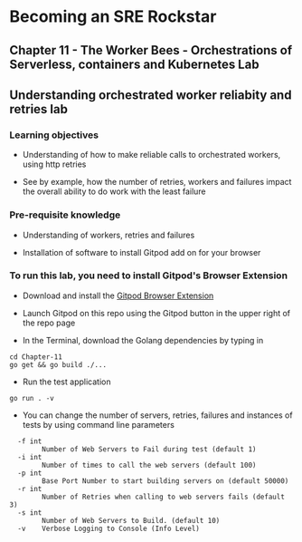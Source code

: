 # Becoming an SRE Rockstar

## Chapter 11 - The Worker Bees - Orchestrations of Serverless, containers and Kubernetes Lab

## Understanding orchestrated worker reliabity and retries lab

### Learning objectives

* Understanding of how to make reliable calls to orchestrated workers, using http retries

* See by example, how the number of retries, workers and failures impact the overall ability to do work with the least failure

### Pre-requisite knowledge

* Understanding of workers, retries and failures

* Installation of software to install Gitpod add on for your browser

### To run this lab, you need to install Gitpod's Browser Extension 

* Download and install the [Gitpod Browser Extension](https://www.gitpod.io/docs/configure/user-settings/browser-extension)

* Launch Gitpod on this repo using the Gitpod button in the upper right of the repo page

* In the Terminal, download the Golang dependencies by typing in 
````
cd Chapter-11
go get && go build ./... 
````
* Run the test application
````
go run . -v
````
* You can change the number of servers, retries, failures and instances of tests by using command line parameters
````
  -f int
        Number of Web Servers to Fail during test (default 1)
  -i int
        Number of times to call the web servers (default 100)
  -p int
        Base Port Number to start building servers on (default 50000)
  -r int
        Number of Retries when calling to web servers fails (default 3)
  -s int
        Number of Web Servers to Build. (default 10)
  -v    Verbose Logging to Console (Info Level)
````
